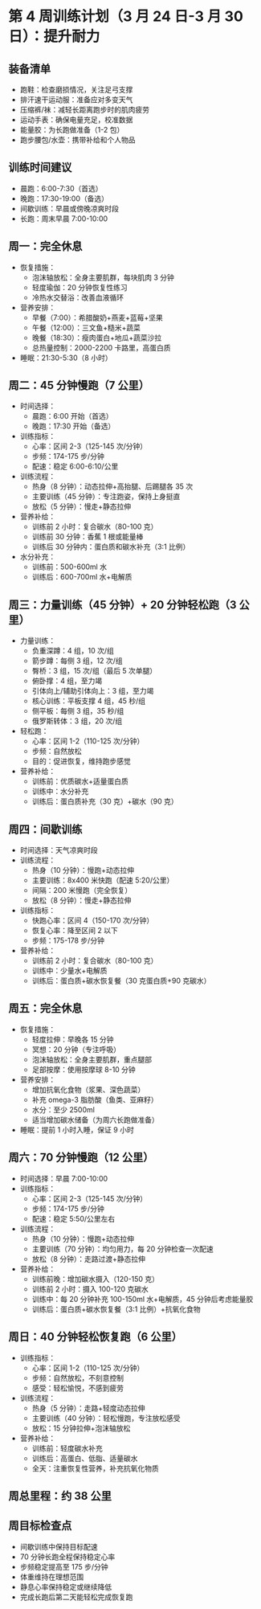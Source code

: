 # 第 4 周训练计划（3 月 24 日-3 月 30 日）：提升耐力

## 装备清单

- 跑鞋：检查磨损情况，关注足弓支撑
- 排汗速干运动服：准备应对多变天气
- 压缩裤/袜：减轻长距离跑步时的肌肉疲劳
- 运动手表：确保电量充足，校准数据
- 能量胶：为长跑做准备（1-2 包）
- 跑步腰包/水壶：携带补给和个人物品

## 训练时间建议

- 晨跑：6:00-7:30（首选）
- 晚跑：17:30-19:00（备选）
- 间歇训练：早晨或傍晚凉爽时段
- 长跑：周末早晨 7:00-10:00

## 周一：完全休息

- 恢复措施：
  - 泡沫轴放松：全身主要肌群，每块肌肉 3 分钟
  - 轻度瑜伽：20 分钟恢复性练习
  - 冷热水交替浴：改善血液循环
- 营养安排：
  - 早餐（7:00）：希腊酸奶+燕麦+蓝莓+坚果
  - 午餐（12:00）：三文鱼+糙米+蔬菜
  - 晚餐（18:30）：瘦肉蛋白+地瓜+蔬菜沙拉
  - 总热量控制：2000-2200 卡路里，高蛋白质
- 睡眠：21:30-5:30（8 小时）

## 周二：45 分钟慢跑（7 公里）

- 时间选择：
  - 晨跑：6:00 开始（首选）
  - 晚跑：17:30 开始（备选）
- 训练指标：
  - 心率：区间 2-3（125-145 次/分钟）
  - 步频：174-175 步/分钟
  - 配速：稳定 6:00-6:10/公里
- 训练流程：
  - 热身（8 分钟）：动态拉伸+高抬腿、后踢腿各 35 次
  - 主要训练（45 分钟）：专注跑姿，保持上身挺直
  - 放松（5 分钟）：慢走+静态拉伸
- 营养补给：
  - 训练前 2 小时：复合碳水（80-100 克）
  - 训练前 30 分钟：香蕉 1 根或能量棒
  - 训练后 30 分钟内：蛋白质和碳水补充（3:1 比例）
- 水分补充：
  - 训练前：500-600ml 水
  - 训练后：600-700ml 水+电解质

## 周三：力量训练（45 分钟）+ 20 分钟轻松跑（3 公里）

- 力量训练：
  - 负重深蹲：4 组，10 次/组
  - 箭步蹲：每侧 3 组，12 次/组
  - 臀桥：3 组，15 次/组（最后 5 次单腿）
  - 俯卧撑：4 组，至力竭
  - 引体向上/辅助引体向上：3 组，至力竭
  - 核心训练：平板支撑 4 组，45 秒/组
  - 侧平板：每侧 3 组，35 秒/组
  - 俄罗斯转体：3 组，20 次/组
- 轻松跑：
  - 心率：区间 1-2（110-125 次/分钟）
  - 步频：自然放松
  - 目的：促进恢复，维持跑步感觉
- 营养补给：
  - 训练前：优质碳水+适量蛋白质
  - 训练中：水分补充
  - 训练后：蛋白质补充（30 克）+碳水（90 克）

## 周四：间歇训练

- 时间选择：天气凉爽时段
- 训练流程：
  - 热身（10 分钟）：慢跑+动态拉伸
  - 主要训练：8x400 米快跑（配速 5:20/公里）
  - 间隔：200 米慢跑（完全恢复）
  - 放松（8 分钟）：慢走+静态拉伸
- 训练指标：
  - 快跑心率：区间 4（150-170 次/分钟）
  - 恢复心率：降至区间 2 以下
  - 步频：175-178 步/分钟
- 营养补给：
  - 训练前 2 小时：复合碳水（80-100 克）
  - 训练中：少量水+电解质
  - 训练后：蛋白质+碳水恢复餐（30 克蛋白质+90 克碳水）

## 周五：完全休息

- 恢复措施：
  - 轻度拉伸：早晚各 15 分钟
  - 冥想：20 分钟（专注呼吸）
  - 泡沫轴放松：全身主要肌群，重点腿部
  - 足部按摩：使用按摩球 8-10 分钟
- 营养安排：
  - 增加抗氧化食物（浆果、深色蔬菜）
  - 补充 omega-3 脂肪酸（鱼类、亚麻籽）
  - 水分：至少 2500ml
  - 适当增加碳水储备（为周六长跑做准备）
- 睡眠：提前 1 小时入睡，保证 9 小时

## 周六：70 分钟慢跑（12 公里）

- 时间选择：早晨 7:00-10:00
- 训练指标：
  - 心率：区间 2-3（125-145 次/分钟）
  - 步频：174-175 步/分钟
  - 配速：稳定 5:50/公里左右
- 训练流程：
  - 热身（10 分钟）：慢跑+动态拉伸
  - 主要训练（70 分钟）：均匀用力，每 20 分钟检查一次配速
  - 放松（8 分钟）：走路过渡+静态拉伸
- 营养补给：
  - 训练前晚：增加碳水摄入（120-150 克）
  - 训练前 2 小时：摄入 100-120 克碳水
  - 训练中：每 20 分钟补充 100-150ml 水+电解质，45 分钟后考虑能量胶
  - 训练后：蛋白质+碳水恢复餐（3:1 比例）+抗氧化食物

## 周日：40 分钟轻松恢复跑（6 公里）

- 训练指标：
  - 心率：区间 1-2（110-125 次/分钟）
  - 步频：自然放松，不刻意控制
  - 感受：轻松愉悦，不感到疲劳
- 训练流程：
  - 热身（5 分钟）：走路+轻度动态拉伸
  - 主要训练（40 分钟）：轻松慢跑，专注放松感受
  - 放松：15 分钟拉伸+泡沫轴放松
- 营养补给：
  - 训练前：轻度碳水补充
  - 训练后：高蛋白、低脂、适量碳水
  - 全天：注重恢复性营养，补充抗氧化物质

## 周总里程：约 38 公里

## 周目标检查点

- 间歇训练中保持目标配速
- 70 分钟长跑全程保持稳定心率
- 步频稳定提高至 175 步/分钟
- 体重维持在理想范围
- 静息心率保持稳定或继续降低
- 完成长跑后第二天能轻松完成恢复跑
